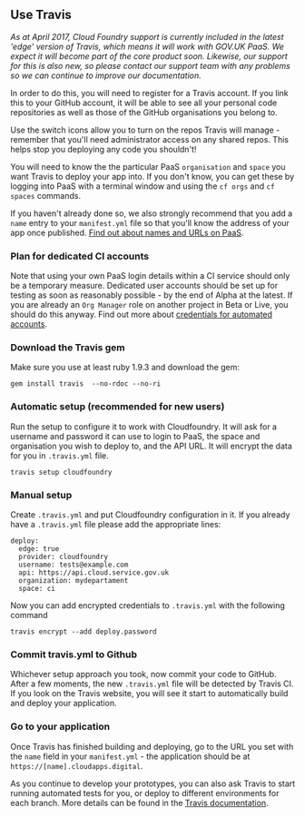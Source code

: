 ## Use Travis

*As at April 2017, Cloud Foundry support is currently included in the latest 'edge' version of Travis, which means it will work with GOV.UK PaaS. We expect it will become part of the core product soon. Likewise, our support for this is also new, so please contact our support team with any problems so we can continue to improve our documentation.*

In order to do this, you will need to register for a Travis account. If you link this to your GitHub account, it will be able to see all your personal code repositories as well as those of the GitHub organisations you belong to.

Use the switch icons allow you to turn on the repos Travis will manage - remember that you'll need administrator access on any shared repos. This helps stop you deploying any code you shouldn't!

You will need to know the the particular PaaS `organisation` and `space` you want Travis to deploy your app into. If you don't know, you can get these by logging into PaaS with a terminal window and using the `cf orgs` and `cf spaces` commands.

If you haven't already done so, we also strongly recommend that you add a `name` entry to your `manifest.yml` file so that you'll know the address of your app once published. [Find out about names and URLs on PaaS](#names-routes-and-domains).

### Plan for dedicated CI accounts

Note that using your own PaaS login details within a CI service should only be a temporary measure. Dedicated user accounts should be set up for testing as soon as reasonably possible - by the end of Alpha at the latest. If you are already an `Org Manager` role on another project in Beta or Live, you should do this anyway. Find out more about [credentials for automated accounts](#credentials-for-automated-accounts).

### Download the Travis gem

Make sure you use at least ruby 1.9.3 and download the gem:

```
gem install travis  --no-rdoc --no-ri
```

### Automatic setup (recommended for new users)

Run the setup to configure it to work with Cloudfoundry. It will ask for a username and password it can use to login to PaaS, the space and organisation you wish to deploy to, and the API URL. It will encrypt the data for you in `.travis.yml` file.

```
travis setup cloudfoundry
```

### Manual setup

Create `.travis.yml` and put Cloudfoundry configuration in it. If you already have a `.travis.yml` file please add the appropriate lines:

```
deploy:
  edge: true
  provider: cloudfoundry
  username: tests@example.com
  api: https://api.cloud.service.gov.uk
  organization: mydepartament
  space: ci
```

Now you can add encrypted credentials to `.travis.yml` with the following command

```
travis encrypt --add deploy.password
```

### Commit travis.yml to Github

Whichever setup approach you took, now commit your code to GitHub. After a few moments, the new `.travis.yml` file will be detected by Travis CI. If you look on the Travis website, you will see it start to automatically build and deploy your application.

### Go to your application

Once Travis has finished building and deploying, go to the URL you set with the `name` field in your `manifest.yml` - the application should be at `https://[name].cloudapps.digital`.

As you continue to develop your prototypes, you can also ask Travis to start running automated tests for you, or deploy to different environments for each branch. More details can be found in the [Travis documentation](https://docs.travis-ci.com/user/gui-and-headless-browsers/).
